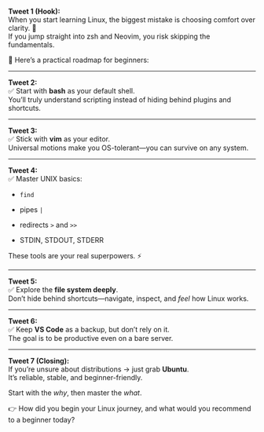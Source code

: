 **Tweet 1 (Hook):**  
When you start learning Linux, the biggest mistake is choosing comfort over clarity. 🐧  
If you jump straight into zsh and Neovim, you risk skipping the fundamentals.

🧵 Here’s a practical roadmap for beginners:

---

**Tweet 2:**  
✅ Start with **bash** as your default shell.  
You’ll truly understand scripting instead of hiding behind plugins and shortcuts.

---

**Tweet 3:**  
✅ Stick with **vim** as your editor.  
Universal motions make you OS-tolerant—you can survive on any system.

---

**Tweet 4:**  
✅ Master UNIX basics:

- `find`
    
- pipes `|`
    
- redirects `>` and `>>`
    
- STDIN, STDOUT, STDERR
    

These tools are your real superpowers. ⚡️

---

**Tweet 5:**  
✅ Explore the **file system deeply**.  
Don’t hide behind shortcuts—navigate, inspect, and _feel_ how Linux works.

---

**Tweet 6:**  
✅ Keep **VS Code** as a backup, but don’t rely on it.  
The goal is to be productive even on a bare server.

---

**Tweet 7 (Closing):**  
If you’re unsure about distributions → just grab **Ubuntu**.  
It’s reliable, stable, and beginner-friendly.

Start with the _why_, then master the _what_.

👉 How did you begin your Linux journey, and what would you recommend to a beginner today?